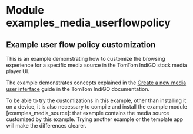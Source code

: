 # Module examples_media_userflowpolicy

## Example user flow policy customization

This is an example demonstrating how to customize the browsing experience for a specific media
source in the TomTom IndiGO stock media player UI.

The example demonstrates concepts explained in the
[Create a new media user interface](https://developer.tomtom.com/tomtom-indigo/documentation/tutorials-and-examples/media/create-a-new-media-user-interface)
guide in the TomTom IndiGO documentation.

To be able to try the customizations in this example, other than installing it on a device, it is
also necessary to compile and install the example module [examples_media_source]: that example
contains the media source customized by this example. Trying another example or the template app
will make the differences clearer.
